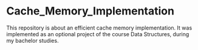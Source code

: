 # Cache_Memory_Implementation
This repository is about an efficient cache memory implementation. It was implemented as an optional project of the course Data Structures, during my bachelor studies.
